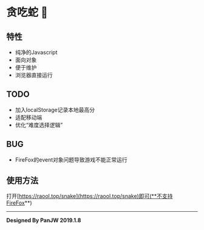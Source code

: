 # 贪吃蛇 🐍
## 特性
- 纯净的Javascript
- 面向对象
- 便于维护
- 浏览器直接运行
## TODO
- 加入localStorage记录本地最高分
- 适配移动端
- 优化“难度选择逻辑”
## BUG
- FireFox的event对象问题导致游戏不能正常运行
## 使用方法
打开[https://raool.top/snake](https://raool.top/snake)即可(**不支持FireFox**)

---
**Designed By PanJW 2019.1.8**
